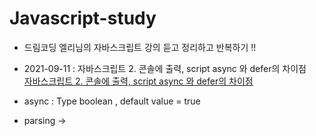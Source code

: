 # Javascript-study
- 드림코딩 엘리님의 자바스크립트 강의 듣고 정리하고 반복하기 !!

- 2021-09-11 : 자바스크립트 2. 콘솔에 출력, script async 와 defer의 차이점<br>
<a href="https://www.youtube.com/watch?v=tJieVCgGzhs&list=PLv2d7VI9OotTVOL4QmPfvJWPJvkmv6h-2&index=2">자바스크립트 2. 콘솔에 출력, script async 와 defer의 차이점</a>

- async : Type boolean , default value = true
- parsing -> <script async> [fetching js ... Command(download)] -> parsing -> success download js ->  parsing stop [executing js ] -> parsing
- defer : <script defer> -> [fetching js ... Command(download)] -> all parsing -> executing js
- fetching js : js 파일을 가져오다 
- executing js : js 파일을 실행하다
  
- 'use strict'
자바스크립트 엔진이 조금 더 효율적으로 더 빠르고 분석하고 실행하는데 있어서 조금 더 나은 성능 개선을 기대볼 수 있음!<br>
